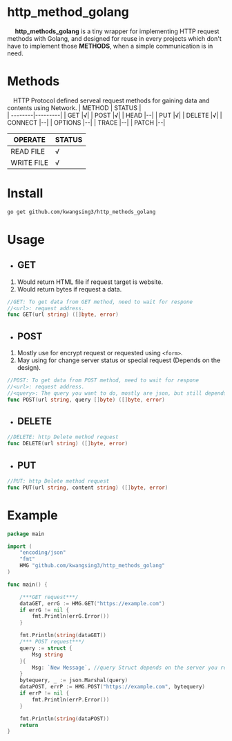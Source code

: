 # http_method_golang
&emsp; **http_methods_golang** is a tiny wrapper for implementing HTTP request methods with Golang, and designed for reuse in every projects which don't have to implement those **METHODS**, when a simple communication is in need.

# Methods
&emsp;HTTP Protocol defined serveal request methods for gaining data and contents using Network.
| METHOD  |  STATUS |   
| --------|---------|
| GET     |√|
| POST    |√|
| HEAD    |--|
| PUT     |√|
| DELETE  |√|
| CONNECT |--|
| OPTIONS |--|
| TRACE   |--|
| PATCH   |--| 

| OPERATE |  STATUS |   
| --------|---------|
| READ  FILE   |√|
| WRITE FILE   |√|

# Install
```sh
go get github.com/kwangsing3/http_methods_golang
```



# Usage

* ## GET
1. Would return HTML file if request target is website. <br/>
2. Would return bytes if request a data.
``` go
//GET: To get data from GET method, need to wait for respone
//<url>: request address.
func GET(url string) ([]byte, error)
```
* ## POST
1. Mostly use for encrypt request or requested using ```<form>```.
2. May using for change server status or special request (Depends on the design).
``` go
//POST: To get data from POST method, need to wait for respone
//<url>: request address.
//<query>: The query you want to do, mostly are json, but still depends on the server you request.
func POST(url string, query []byte) ([]byte, error) 
```

* ## DELETE
``` go
//DELETE: http Delete method request
func DELETE(url string) ([]byte, error) 
```
* ## PUT
``` go
//PUT: http Delete method request
func PUT(url string, content string) ([]byte, error) 
```
# Example
```go
package main

import (
	"encoding/json"
	"fmt"
	HMG "github.com/kwangsing3/http_methods_golang"
)

func main() {

	/***GET request***/
	dataGET, errG := HMG.GET("https://example.com")
	if errG != nil {
		fmt.Println(errG.Error())
	} 

	fmt.Println(string(dataGET))
	/*** POST request***/
	query := struct {
		Msg string
	}{
		Msg: `New Message`, //query Struct depends on the server you request.
	}
	bytequery, _ := json.Marshal(query)
	dataPOST, errP := HMG.POST("https://example.com", bytequery)
	if errP != nil {
		fmt.Println(errP.Error())
	} 

	fmt.Println(string(dataPOST))
    return
}

```
